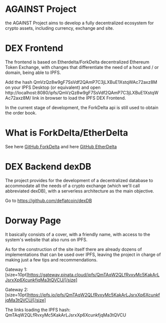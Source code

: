 # AGAINST Project

the AGAINST Project aims to develop a fully decentralized ecosystem for crypto assets, including currency, exchange and site.


# DEX Frontend
The frontend is based on Etherdelta/ForkDelta decentralized Ethereum Token Exchange, with changes that differentiate the need of a host and / or domain, being able to IPFS.

Add the hash QmVzQz8w9gF7SsVdf2QAmP7C3jLXBuE1XstqWAc72axz8M on your IPFS Desktop (or equivalent) and open http://localhost:8080/ipfs/QmVzQz8w9gF7SsVdf2QAmP7C3jLXBuE1XstqWAc72axz8M/ link in browser to load the IPFS DEX Frontend.

In the current stage of development, the ForkDelta api is still used to obtain the order book.


# What is ForkDelta/EtherDelta

See here [GitHub ForkDelta](https://github.com/forkdelta/)
and here [GitHub EtherDelta](https://github.com/etherdelta/)


# DEX Backend dexDB

The project provides for the development of a decentralized database to accommodate all the needs of a crypto exchange (which we'll call abbreviated dexDB), with a serverless architecture as the main objective.

Go to https://github.com/deflatcoin/dexDB

# Dorway Page

It basically consists of a cover, with a friendly name, with access to the system's website that also runs on IPFS.

As for the construction of the site itself there are already dozens of implementations that can be used over IPFS, leaving the project in charge of making just a few tips and recommendations.

Gateway 1:
[size=10pt]https://gateway.pinata.cloud/ipfs/QmTAqW2QLfRvxyMc5KakArLJsrxXp6XcunkfjqMa3tQVCU/[/size]

Gateway 2:
[size=10pt]https://ipfs.io/ipfs/QmTAqW2QLfRvxyMc5KakArLJsrxXp6XcunkfjqMa3tQVCU/[/size]


The links loading the IPFS hash: QmTAqW2QLfRvxyMc5KakArLJsrxXp6XcunkfjqMa3tQVCU


